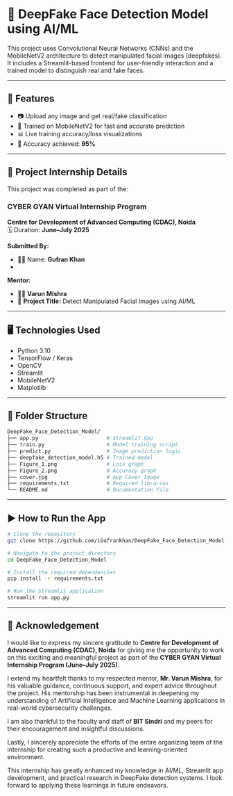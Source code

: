 # 🧠 DeepFake Face Detection Model using AI/ML

This project uses Convolutional Neural Networks (CNNs) and the MobileNetV2 architecture to detect manipulated facial images (deepfakes). It includes a Streamlit-based frontend for user-friendly interaction and a trained model to distinguish real and fake faces.

---

## 🚀 Features

- 📷 Upload any image and get real/fake classification  
- 🧠 Trained on MobileNetV2 for fast and accurate prediction  
- 📊 Live training accuracy/loss visualizations  
- 🎯 Accuracy achieved: **95%**

---

## 🧪 Project Internship Details

This project was completed as part of the:

### **CYBER GYAN Virtual Internship Program**  
**Centre for Development of Advanced Computing (CDAC), Noida**  
🗓️ Duration: **June–July 2025**

**Submitted By:**  
- 👨‍💻 Name: **Gufran Khan**
- 
**Mentor:**  
- 👨‍🏫 **Varun Mishra**  
- 🧠 **Project Title:** Detect Manipulated Facial Images using AI/ML  

---

## 🖥️ Technologies Used

- Python 3.10  
- TensorFlow / Keras  
- OpenCV  
- Streamlit  
- MobileNetV2  
- Matplotlib  

---

## 📁 Folder Structure

```bash
DeepFake_Face_Detection_Model/
├── app.py                      # Streamlit App
├── train.py                    # Model training script
├── predict.py                  # Image prediction logic
├── deepfake_detection_model.h5 # Trained model
├── Figure_1.png                # Loss graph
├── Figure_2.png                # Accuracy graph
├── cover.jpg                   # App Cover Image
├── requirements.txt            # Required libraries
└── README.md                   # Documentation file
```

---

## ▶️ How to Run the App

```bash
# Clone the repository
git clone https://github.com/iGufrankhan/DeepFake_Face_Detection_Model.git

# Navigate to the project directory
cd DeepFake_Face_Detection_Model

# Install the required dependencies
pip install -r requirements.txt

# Run the Streamlit application
streamlit run app.py
```

---

## 🙏 Acknowledgement

I would like to express my sincere gratitude to **Centre for Development of Advanced Computing (CDAC), Noida** for giving me the opportunity to work on this exciting and meaningful project as part of the **CYBER GYAN Virtual Internship Program (June–July 2025)**.

I extend my heartfelt thanks to my respected mentor, **Mr. Varun Mishra**, for his valuable guidance, continuous support, and expert advice throughout the project. His mentorship has been instrumental in deepening my understanding of Artificial Intelligence and Machine Learning applications in real-world cybersecurity challenges.

I am also thankful to the faculty and staff of **BIT Sindri** and my peers for their encouragement and insightful discussions.

Lastly, I sincerely appreciate the efforts of the entire organizing team of the internship for creating such a productive and learning-oriented environment.

This internship has greatly enhanced my knowledge in AI/ML, Streamlit app development, and practical research in DeepFake detection systems. I look forward to applying these learnings in future endeavors.







  



